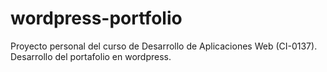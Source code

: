 # wordpress-portfolio
Proyecto personal del curso de Desarrollo de Aplicaciones Web (CI-0137). Desarrollo del portafolio en wordpress.

